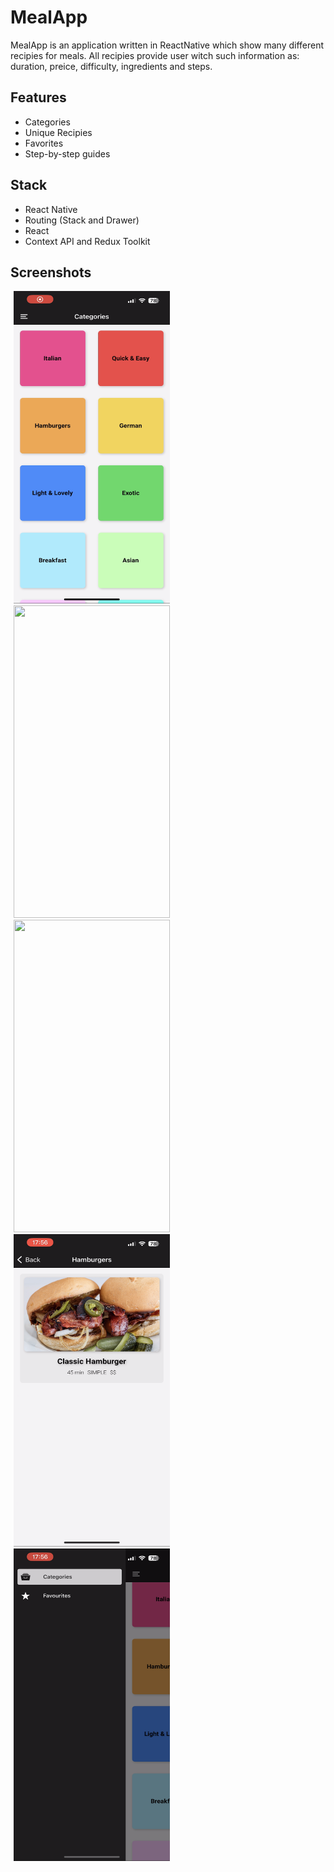 
# MealApp 

MealApp is an application written in ReactNative which show many different recipies for meals. All recipies provide user witch such information as: duration, preice, difficulty, ingredients and steps.

## Features

- Categories
- Unique Recipies
- Favorites 
- Step-by-step guides

## Stack

- React Native
- Routing (Stack and Drawer)
- React
- Context API and Redux Toolkit

## Screenshots
<p>
  <img src="https://github.com/oliwierPosiakow/MealApp/blob/master/assets/screenshots/categories.PNG" width="250" height="500" hspace="5" />
  <img src="https://github.com/oliwierPosiakow/MealApp/blob/master/assets/screenshots/details.PNG" width="250" height="500" hspace="5"/>
  <img src="https://github.com/oliwierPosiakow/MealApp/blob/master/assets/screenshots/favorites.PNG" width="250" height="500" hspace="5"/>
  <img src="https://github.com/oliwierPosiakow/MealApp/blob/master/assets/screenshots/meals.PNG" width="250" height="500" hspace="5" />
  <img src="https://github.com/oliwierPosiakow/MealApp/blob/master/assets/screenshots/nav.PNG" width="250" height="500" hspace="5"/>

</p>
